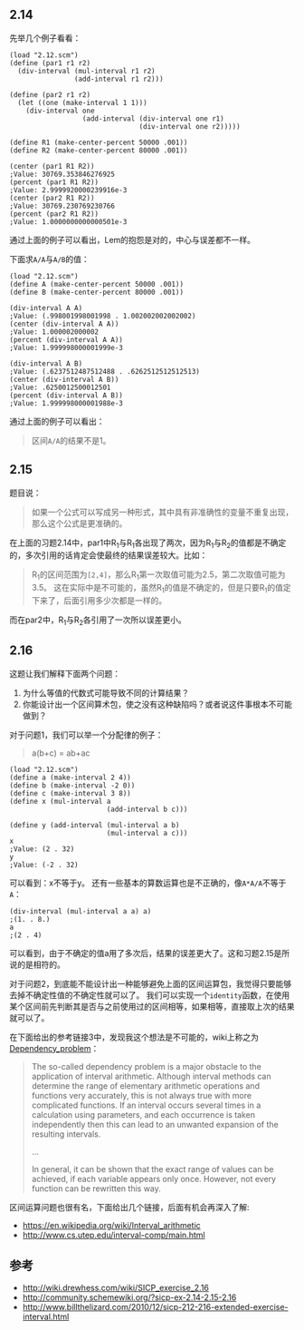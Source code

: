 ## 2.14

先举几个例子看看：
```
(load "2.12.scm")
(define (par1 r1 r2)
  (div-interval (mul-interval r1 r2)
                (add-interval r1 r2)))
 
(define (par2 r1 r2)
  (let ((one (make-interval 1 1)))
    (div-interval one
                  (add-interval (div-interval one r1)
                                (div-interval one r2)))))

(define R1 (make-center-percent 50000 .001))
(define R2 (make-center-percent 80000 .001))

(center (par1 R1 R2))
;Value: 30769.353846276925
(percent (par1 R1 R2))
;Value: 2.9999920000239916e-3
(center (par2 R1 R2))
;Value: 30769.230769230766
(percent (par2 R1 R2))
;Value: 1.0000000000000501e-3
```
通过上面的例子可以看出，Lem的抱怨是对的，中心与误差都不一样。

下面求`A/A`与`A/B`的值：
```
(load "2.12.scm")
(define A (make-center-percent 50000 .001))
(define B (make-center-percent 80000 .001))

(div-interval A A)
;Value: (.998001998001998 . 1.002002002002002)
(center (div-interval A A))
;Value: 1.000002000002
(percent (div-interval A A))
;Value: 1.999998000001999e-3

(div-interval A B)
;Value: (.6237512487512488 . .6262512512512513)
(center (div-interval A B))
;Value: .6250012500012501
(percent (div-interval A B))
;Value: 1.999998000001988e-3
```
通过上面的例子可以看出：

>区间`A/A`的结果不是1。

## 2.15

题目说：

> 如果一个公式可以写成另一种形式，其中具有非准确性的变量不重复出现，那么这个公式是更准确的。

在上面的习题2.14中，par1中R<sub>1</sub>与R<sub>1</sub>各出现了两次，因为R<sub>1</sub>与R<sub>2</sub>的值都是不确定的，多次引用的话肯定会使最终的结果误差较大。比如：

> R<sub>1</sub>的区间范围为`[2,4]`，那么R<sub>1</sub>第一次取值可能为2.5，第二次取值可能为3.5。
> 这在实际中是不可能的，虽然R<sub>1</sub>的值是不确定的，但是只要R<sub>1</sub>的值定下来了，后面引用多少次都是一样的。

而在par2中，R<sub>1</sub>与R<sub>2</sub>各引用了一次所以误差更小。

## 2.16

这题让我们解释下面两个问题：

1. 为什么等值的代数式可能导致不同的计算结果？
2. 你能设计出一个区间算术包，使之没有这种缺陷吗？或者说这件事根本不可能做到？

对于问题1，我们可以举一个分配律的例子：

> a(b+c) = ab+ac

```
(load "2.12.scm")
(define a (make-interval 2 4))
(define b (make-interval -2 0))
(define c (make-interval 3 8))
(define x (mul-interval a
                        (add-interval b c)))
 
(define y (add-interval (mul-interval a b)
                        (mul-interval a c)))
x
;Value: (2 . 32)
y
;Value: (-2 . 32)
```
可以看到：x不等于y。
还有一些基本的算数运算也是不正确的，像`A*A/A`不等于`A`：
```
(div-interval (mul-interval a a) a)
;(1. . 8.)
a
;(2 . 4)
```
可以看到，由于不确定的值a用了多次后，结果的误差更大了。这和习题2.15是所说的是相符的。

对于问题2，到底能不能设计出一种能够避免上面的区间运算包，我觉得只要能够去掉不确定性值的不确定性就可以了。
我们可以实现一个`identity`函数，在使用某个区间前先判断其是否与之前使用过的区间相等，如果相等，直接取上次的结果就可以了。

在下面给出的参考链接3中，发现我这个想法是不可能的，wiki上称之为[Dependency_problem](https://en.wikipedia.org/wiki/Interval_arithmetic#Dependency_problem)：

> The so-called dependency problem is a major obstacle to the application of interval arithmetic. Although interval methods can determine the range of elementary arithmetic operations and functions very accurately, this is not always true with more complicated functions. If an interval occurs several times in a calculation using parameters, and each occurrence is taken independently then this can lead to an unwanted expansion of the resulting intervals.
> 
> ...
> 
> In general, it can be shown that the exact range of values can be achieved, if each variable appears only once. However, not every function can be rewritten this way.

区间运算问题也很有名，下面给出几个链接，后面有机会再深入了解:

- https://en.wikipedia.org/wiki/Interval_arithmetic
- http://www.cs.utep.edu/interval-comp/main.html

## 参考
- http://wiki.drewhess.com/wiki/SICP_exercise_2.16
- http://community.schemewiki.org/?sicp-ex-2.14-2.15-2.16
- http://www.billthelizard.com/2010/12/sicp-212-216-extended-exercise-interval.html